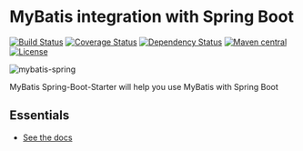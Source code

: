 # MyBatis integration with Spring Boot

[![Build Status](https://travis-ci.org/mybatis/spring-boot-starter.svg)](https://travis-ci.org/mybatis/spring-boot-starter)
[![Coverage Status](https://coveralls.io/repos/mybatis/spring-boot-starter/badge.svg?branch=master&service=github)](https://coveralls.io/github/mybatis/mybatis-spring-boot?branch=master)
[![Dependency Status](https://www.versioneye.com/user/projects/56ef48ed35630e0029dafdb0/badge.svg?style=flat)](https://www.versioneye.com/user/projects/56ef48ed35630e0029dafdb0)
[![Maven central](https://maven-badges.herokuapp.com/maven-central/org.mybatis.spring.boot/mybatis-spring-boot/badge.svg)](https://maven-badges.herokuapp.com/maven-central/org.mybatis.spring.boot/mybatis-spring-boot)
[![License](http://img.shields.io/:license-apache-brightgreen.svg)](http://www.apache.org/licenses/LICENSE-2.0.html)

![mybatis-spring](http://mybatis.github.io/images/mybatis-logo.png)

MyBatis Spring-Boot-Starter will help you use MyBatis with Spring Boot

Essentials
----------

* [See the docs](http://www.mybatis.org/spring-boot-starter/mybatis-spring-boot-autoconfigure)
